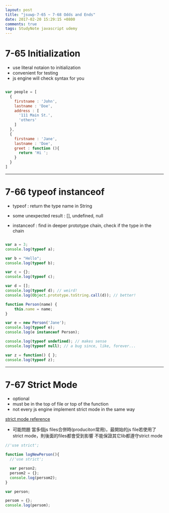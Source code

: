 ```yaml
---
layout: post
title: "jsuwp-7-65 ~ 7-68 Odds and Ends"
date: 2017-02-20 15:29:15 +0800
comments: true
tags: StudyNote javascript udemy
---
```


<!--more-->

# 7-65 Initialization

- use literal notaion to initialization
- convenient for testing
- js engine will check syntax for you

``` javascript simple initialization

var people = [
  {
    firstname : 'John',
    lastname : 'Doe',
    address : [
      '111 Main St.',
      'others'
    ]
  },
  {
    firstname : 'Jane',
    lastname : 'Doe',
    greet : function (){
      return 'Hi ';
    }
  }
]

```
---

# 7-66 typeof instanceof

-  typeof : return the type name in String

- some unexpected result : [], undefined, null

- instanceof : find in deeper prototype chain, check if the type in the chain

``` javascript

var a = 3;
console.log(typeof a);

var b = "Hello";
console.log(typeof b);

var c = {};
console.log(typeof c);

var d = [];
console.log(typeof d); // weird!
console.log(Object.prototype.toString.call(d)); // better!

function Person(name) {
    this.name = name;
}

var e = new Person('Jane');
console.log(typeof e);
console.log(e instanceof Person);

console.log(typeof undefined); // makes sense
console.log(typeof null); // a bug since, like, forever...

var z = function() { };
console.log(typeof z);

```

---

# 7-67 Strict Mode

- optional
- must be in the top of file or top of the function
- not every js engine implement strict mode in the same way

[strict mode reference](https://developer.mozilla.org/en-US/docs/Web/JavaScript/Reference/Strict_mode)

- 可能問題
當多個js files合併時(produciton常用)，最開始的js file若使用了strict mode，則後面的files都會受到影響
不能保證其它lib都遵守strict mode

``` javascript one circumstance that strict mode helps
//'use strict';

function logNewPerson(){
  //'use strict';

  var person2;
  persom2 = {};
  console.log(persom2);
}

var person;

persom = {};
console.log(persom);

```